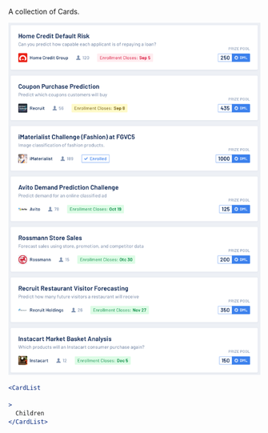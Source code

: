 A collection of Cards.

<div class="examples">
  <div class="example">
    <a href="public/images/components/CardList/1.png">
      <img src="public/images/components/CardList/1.png" alt="CardList 1" />
    </a>
  </div>
</div>

```jsx
<CardList

>
  Children
</CardList>
```
